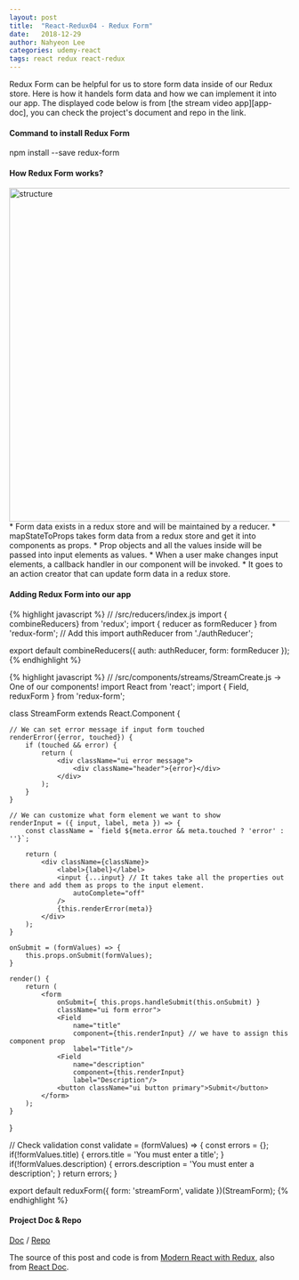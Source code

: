 ```yaml
---
layout: post
title:  "React-Redux04 - Redux Form"
date:   2018-12-29
author: Nahyeon Lee
categories: udemy-react
tags: react redux react-redux
---
```

<p class="intro"><span class="dropcap">R</span>edux Form can be helpful for us to store form data inside of our Redux store. Here is how it handels form data and how we can implement it into our app. The displayed code below is from [the stream video app][app-doc], you can check the project's document and repo in the link.</p>

#### Command to install Redux Form
npm install --save redux-form

#### How Redux Form works?
<img src="{{ '/assets/img/2018-12-29-redux-form.png' }}" alt="structure" style="display: block; width: 600px;">
* Form data exists in a redux store and will be maintained by a reducer.
* mapStateToProps takes form data from a redux store and get it into components as props.
* Prop objects and all the values inside will be passed into input elements as values.
* When a user make changes input elements, a callback handler in our component will be invoked.
* It goes to an action creator that can update form data in a redux store.

#### Adding Redux Form into our app
{% highlight javascript  %}
// /src/reducers/index.js
import { combineReducers} from 'redux';
import { reducer as formReducer } from 'redux-form'; // Add this
import authReducer from './authReducer';

export default combineReducers({
    auth: authReducer,
    form: formReducer
});
{% endhighlight %}

{% highlight javascript  %}
// /src/components/streams/StreamCreate.js -> One of our components!
import React from 'react';
import { Field, reduxForm } from 'redux-form';

class StreamForm extends React.Component {

    // We can set error message if input form touched
    renderError({error, touched}) {
        if (touched && error) {
            return (
                <div className="ui error message">
                    <div className="header">{error}</div>
                </div>
            );
        }
    }

    // We can customize what form element we want to show
    renderInput = ({ input, label, meta }) => {
        const className = `field ${meta.error && meta.touched ? 'error' : ''}`;

        return (
            <div className={className}>
                <label>{label}</label>
                <input {...input} // It takes take all the properties out there and add them as props to the input element.
                    autoComplete="off"    
                />
                {this.renderError(meta)}
            </div>
        );
    }

    onSubmit = (formValues) => {
        this.props.onSubmit(formValues);
    }

    render() {
        return (
            <form 
                onSubmit={ this.props.handleSubmit(this.onSubmit) }
                className="ui form error">
                <Field 
                    name="title" 
                    component={this.renderInput} // we have to assign this component prop
                    label="Title"/>
                <Field 
                    name="description" 
                    component={this.renderInput} 
                    label="Description"/>
                <button className="ui button primary">Submit</button>
            </form>
        );
    }
}

// Check validation
const validate = (formValues) => {
    const errors = {};
    if(!formValues.title) {
        errors.title = 'You must enter a title';
    }
    if(!formValues.description) {
        errors.description = 'You must enter a description';
    }
    return errors;
}

export default reduxForm({
    form: 'streamForm',
    validate
})(StreamForm);
{% endhighlight %}

#### Project Doc & Repo
[Doc][app-doc] / [Repo][app-repo]

The source of this post and code is from [Modern React with Redux][udemy-react], also from [React Doc][react-doc].

[app-doc]: https://nh0627.github.io/blog/stream-app/
[app-repo]: https://github.com/nh0627/udemy-react-redux/tree/master/16.streams
[debugging]: https://github.com/zalmoxisus/redux-devtools-extension
[udemy-react]: https://www.udemy.com/react-redux/
[react-doc]: https://reactjs.org/docs/getting-started.html